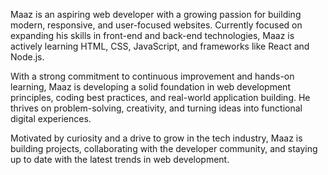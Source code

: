 Maaz is an aspiring web developer with a growing passion for building modern, responsive, and user-focused websites. Currently focused on expanding his skills in front-end and back-end technologies, Maaz is actively learning HTML, CSS, JavaScript, and frameworks like React and Node.js.

With a strong commitment to continuous improvement and hands-on learning, Maaz is developing a solid foundation in web development principles, coding best practices, and real-world application building. He thrives on problem-solving, creativity, and turning ideas into functional digital experiences.

Motivated by curiosity and a drive to grow in the tech industry, Maaz is building projects, collaborating with the developer community, and staying up to date with the latest trends in web development.

